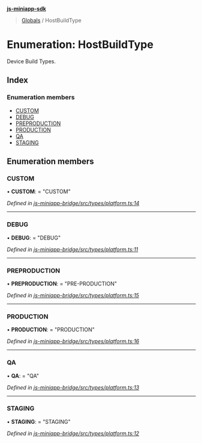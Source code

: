 **[js-miniapp-sdk](../README.md)**

> [Globals](../README.md) / HostBuildType

# Enumeration: HostBuildType

Device Build Types.

## Index

### Enumeration members

* [CUSTOM](hostbuildtype.md#custom)
* [DEBUG](hostbuildtype.md#debug)
* [PREPRODUCTION](hostbuildtype.md#preproduction)
* [PRODUCTION](hostbuildtype.md#production)
* [QA](hostbuildtype.md#qa)
* [STAGING](hostbuildtype.md#staging)

## Enumeration members

### CUSTOM

•  **CUSTOM**:  = "CUSTOM"

*Defined in [js-miniapp-bridge/src/types/platform.ts:14](https://github.com/rakutentech/js-miniapp/blob/e6e9208/js-miniapp-bridge/src/types/platform.ts#L14)*

___

### DEBUG

•  **DEBUG**:  = "DEBUG"

*Defined in [js-miniapp-bridge/src/types/platform.ts:11](https://github.com/rakutentech/js-miniapp/blob/e6e9208/js-miniapp-bridge/src/types/platform.ts#L11)*

___

### PREPRODUCTION

•  **PREPRODUCTION**:  = "PRE-PRODUCTION"

*Defined in [js-miniapp-bridge/src/types/platform.ts:15](https://github.com/rakutentech/js-miniapp/blob/e6e9208/js-miniapp-bridge/src/types/platform.ts#L15)*

___

### PRODUCTION

•  **PRODUCTION**:  = "PRODUCTION"

*Defined in [js-miniapp-bridge/src/types/platform.ts:16](https://github.com/rakutentech/js-miniapp/blob/e6e9208/js-miniapp-bridge/src/types/platform.ts#L16)*

___

### QA

•  **QA**:  = "QA"

*Defined in [js-miniapp-bridge/src/types/platform.ts:13](https://github.com/rakutentech/js-miniapp/blob/e6e9208/js-miniapp-bridge/src/types/platform.ts#L13)*

___

### STAGING

•  **STAGING**:  = "STAGING"

*Defined in [js-miniapp-bridge/src/types/platform.ts:12](https://github.com/rakutentech/js-miniapp/blob/e6e9208/js-miniapp-bridge/src/types/platform.ts#L12)*

